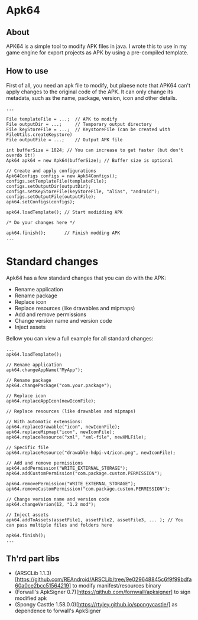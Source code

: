 # Apk64

## About

APK64 is a simple tool to modify APK files in java. I wrote this to use in my game engine for export projects as APK by using a pre-compiled template.

## How to use

First of all, you need an apk file to modify, but plaese note that APK64 can't apply changes to the original code of the APK. It can only change its metadata, such as the name, package, version, icon and other details.

```
...

File templateFile = ...;  // APK to modify
File outputDir = ...;     // Temporary output directory
File keyStoreFile = ...;  // KeystoreFile (can be created with FileUtils.createKeystore)
File outputFile = ...;    // Output APK file

int bufferSize = 1024; // You can increase to get faster (but don't overdo it!)
Apk64 apk64 = new Apk64(bufferSize); // Buffer size is optional

// Create and apply configurations
Apk64Configs configs = new Apk64Configs();
configs.setTemplateFile(templateFile);
configs.setOutputDir(outputDir);
configs.setKeyStoreFile(keyStoreFile, "alias", "android");
configs.setOutputFile(outputFile);
apk64.setConfigs(configs);	
		
apk64.loadTemplate(); // Start modidding APK

/* Do your changes here */

apk64.finish();       // Finish modding APK
...
```

# Standard changes

Apk64 has a few standard changes that you can do with the APK:

- Rename application
- Rename package
- Replace icon
- Replace resources (like drawables and mipmaps)
- Add and remove permissions
- Change version name and version code
- Inject assets

Bellow you can view a full example for all standard changes:

```
...
apk64.loadTemplate();

// Rename application
apk64.changeAppName("MyApp");

// Rename package
apk64.changePackage("com.your.package");

// Replace icon
apk64.replaceAppIcon(newIconFile);

// Replace resources (like drawables and mipmaps)

// With automatic extensions:
apk64.replaceDrawable("icon", newIconFile); 
apk64.replaceMipmap("icon", newIconFile); 
apk64.replaceResource("xml", "xml-file", newXMLFile);

// Specific file
apk64.replaceResource("drawable-hdpi-v4/icon.png", newIconFile); 

// Add and remove permissions
apk64.addPermission("WRITE_EXTERNAL_STORAGE");
apk64.addCustomPermission("com.package.custom.PERMISSION");

apk64.removePermission("WRITE_EXTERNAL_STORAGE");
apk64.removeCustomPermission("com.package.custom.PERMISSION");

// Change version name and version code
apk64.changeVerion(12, "1.2 mod");

// Inject assets
apk64.addToAssets(assetFile1, assetFile2, assetFile3, ... ); // You can pass multiple files and folders here

apk64.finish();
...
```

## Th'rd part libs
- (ARSCLib 1.1.3)[https://github.com/REAndroid/ARSCLib/tree/9e029648845c6f9f99bdfa60a0ce2bcc51564219] to modify manifest/resources binary
- (Forwall's ApkSigner 0.7)[https://github.com/fornwall/apksigner] to sign modified apk
- (Spongy Casttle 1.58.0.0)[https://rtyley.github.io/spongycastle/] as dependence to forwall's ApkSigner
